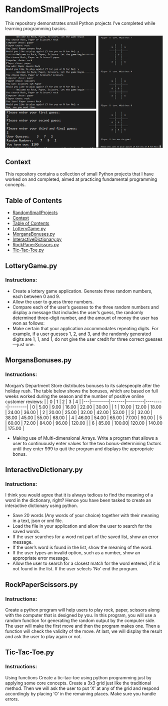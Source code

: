 # RandomSmallProjects
This repository demonstrates small Python projects I've completed while learning programming basics.

<img src="assets/images/Aboobaker_RandomSmallProjects.png" alt="Aboobaker Random Small Projects">

## Context
This repository contains a collection of small Python projects that I have worked on and completed, aimed at practicing fundamental programming concepts.

## Table of Contents
- [RandomSmallProjects](#randomsmallprojects)
- [Context](#context)
- [Table of Contents](#table-of-contents)
- [LotteryGame.py](#lotterygamepy)
- [MorgansBonuses.py](#morgansbonusespy)
- [InteractiveDictionary.py](#interactivedictionarypy)
- [RockPaperScissors.py](#rockpaperscissorspy)
- [Tic-Tac-Toe.py](#tic-tac-toepy)


## LotteryGame.py
### Instructions: 
- Create a lottery game application. Generate three random numbers, each between 0 and 9.  
- Allow the user to guess three numbers. 
- Compare each of the user’s guesses to the three random numbers and display a message that includes the user’s guess, the randomly determined three-digit number, and the amount of money the user has won as follows: 
- Make certain that your application accommodates repeating digits. For example, if a user guesses 1, 2, and 3, and the randomly generated digits are 1, 1, and 1, do not give the user credit for three correct guesses—just one.


## MorgansBonuses.py
### Instructions:
Morgan’s Department Store distributes bonuses to its salespeople after the holiday rush. The table below shows the bonuses, which are based on full weeks worked during the season and the number of positive online customer reviews:
|   |    0    |   1   |    2    |    3    |    4    |
|---|---------|-------|---------|---------|---------|
| 0 |  5.00   | 9.00  | 16.00   | 22.00   | 30.00   |
| 1 | 10.00   | 12.00 | 18.00   | 24.00   | 36.00   |
| 2 | 20.00   | 25.00 | 32.00   | 42.00   | 53.00   |
| 3 | 32.00   | 38.00 | 45.00   | 55.00   | 68.00   |
| 4 | 46.00   | 54.00 | 65.00   | 77.00   | 90.00   |
| 5 | 60.00   | 72.00 | 84.00   | 96.00   | 120.00  |
| 6 | 85.00   | 100.00| 120.00  | 140.00  | 175.00  |

- Making use of Multi-dimensional Arrays. Write a program that allows a user to continuously enter values for the two bonus-determining factors until they enter 999 to quit the program and displays the appropriate bonus.

## InteractiveDictionary.py
### Instructions:
I think you would agree that it is always tedious to find the meaning of a word in the dictionary, right? Hence you have been tasked to create an interactive 
dictionary using python. 
- Save 20 words (Any words of your choice) together with their meaning in a text, json or xml file. 
- Load the file in your application and allow the user to search for the saved words.  
- If the user searches for a word not part of the saved list, show an error message. 
- If the user’s word is found in the list, show the meaning of the word. 
- If the user types an invalid option, such as a number, show an appropriate error message. 
- Allow the user to search for a closest match for the word entered, if it is not found in the list. If the user selects 'No' end the program. 

## RockPaperScissors.py
### Instructions:
Create a python program will help users to play rock, paper, scissors along with the computer that is designed by you. In this program, you will use a random function for generating the random output by the computer side. The user will make the first move and then the program makes one. Then a function will check the validity of the move. At last, we will display the result and ask the user to play again or not.

## Tic-Tac-Toe.py
### Instructions:
Using functions Create a tic-tac-toe using python programming just by applying some core concepts. Create a 3x3 grid just like the traditional method. Then we will ask the user to put ‘X’ at any of the grid and respond accordingly by placing ‘O’ in the remaining places. Make sure you handle errors.



